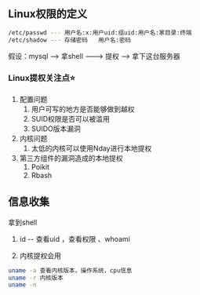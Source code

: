 ## Linux权限的定义
```bash
/etc/passwd --- 用户名:x:用户uid:组uid:用户名:家目录:终端
/etc/shadow --- 存储密码   用户名:密码
```

假设：mysql -->  拿shell ---> 提权 --> 拿下这台服务器

### Linux提权关注点⭐
1. 配置问题
	1. 用户可写的地方是否能够做到越权
	2. SUID权限是否可以被滥用
	3. SUIDO版本漏洞
2. 内核问题
	1. 太低的内核可以使用Nday进行本地提权
3. 第三方组件的漏洞造成的本地提权
	1. Poikit
	2. Rbash

## 信息收集
拿到shell 
1. id -- 查看uid ，查看权限 、whoami





2. 内核提权会用
```bash
uname -a 查看内核版本，操作系统，cpu信息
uname -r 内核版本
uname -n 
```

## 